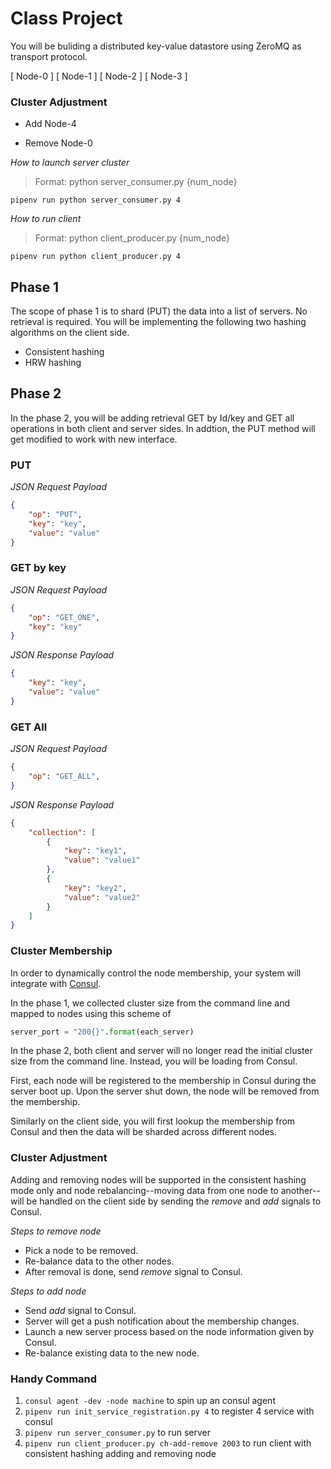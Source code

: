 # Class Project

You will be buliding a distributed key-value datastore using ZeroMQ as transport protocol.

[ Node-0 ]
[ Node-1 ]
[ Node-2 ]
[ Node-3 ]

### Cluster Adjustment

- Add Node-4


- Remove Node-0


_How to launch server cluster_

> Format: python server_consumer.py {num_node}

```
pipenv run python server_consumer.py 4
```

_How to run client_

> Format: python client_producer.py {num_node}

```
pipenv run python client_producer.py 4
```

## Phase 1

The scope of phase 1 is to shard (PUT) the data into a list of servers. No retrieval is required. You will be
implementing the following two hashing algorithms on the client side.

* Consistent hashing
* HRW hashing

## Phase 2

In the phase 2, you will be adding retrieval GET by Id/key and GET all operations in both client and server sides. In addtion, the PUT method will get modified to work with new interface.

### PUT

_JSON Request Payload_

```json
{
    "op": "PUT",
    "key": "key",
    "value": "value"
}
```


### GET by key

_JSON Request Payload_

```json
{
    "op": "GET_ONE",
    "key": "key"
}
```

_JSON Response Payload_

```json
{
    "key": "key",
    "value": "value"
}
```

### GET All

_JSON Request Payload_

```json
{
    "op": "GET_ALL",
}
```

_JSON Response Payload_

```json
{
    "collection": [
        {
            "key": "key1",
            "value": "value1"
        },
        {
            "key": "key2",
            "value": "value2"
        }
    ]
}
```

### Cluster Membership

In order to dynamically control the node membership, your system will integrate with [Consul](https://www.consul.io/).

In the phase 1, we collected cluster size from the command line and mapped to nodes using this scheme of

```python
server_port = "200{}".format(each_server)
```

In the phase 2, both client and server will no longer read the initial cluster size from the command line. Instead, you will be
loading from Consul.

First, each node will be registered to the membership in Consul during the server boot up. Upon the server shut down, the node will be
removed from the membership.

Similarly on the client side, you will first lookup the membership from Consul and then the data will be sharded across different nodes.

### Cluster Adjustment

Adding and removing nodes will be supported in the consistent hashing mode only and node rebalancing--moving data from one node to another--will
be handled on the client side by sending the _remove_ and _add_ signals to Consul.

_Steps to remove node_

- Pick a node to be removed.
- Re-balance data to the other nodes.
- After removal is done, send _remove_ signal to Consul.

_Steps to add node_

- Send _add_ signal to Consul.
- Server will get a push notification about the membership changes.
- Launch a new server process based on the node information given by Consul.
- Re-balance existing data to the new node.


### Handy Command
1. `consul agent -dev -node machine` to spin up an consul agent
2. `pipenv run init_service_registration.py 4` to register 4 service with consul
3. `pipenv run server_consumer.py` to run server
4. `pipenv run client_producer.py ch-add-remove 2003` to run client with consistent hashing adding and removing node
